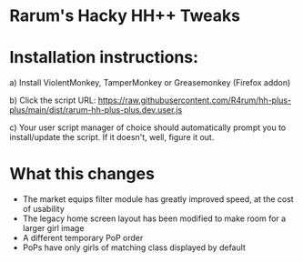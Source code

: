 # Rarum's Hacky HH++ Tweaks

# Installation instructions:

a) Install ViolentMonkey, TamperMonkey or Greasemonkey (Firefox addon)

b) Click the script URL: https://raw.githubusercontent.com/R4rum/hh-plus-plus/main/dist/rarum-hh-plus-plus.dev.user.js

c) Your user script manager of choice should automatically prompt you to install/update the script. If it doesn't, well, figure it out.

# What this changes
* The market equips filter module has greatly improved speed, at the cost of usability
* The legacy home screen layout has been modified to make room for a larger girl image
* A different temporary PoP order
* PoPs have only girls of matching class displayed by default
